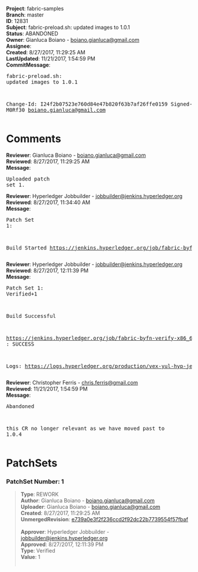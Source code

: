 <strong>Project</strong>: fabric-samples<br><strong>Branch</strong>: master<br><strong>ID</strong>: 12831<br><strong>Subject</strong>: fabric-preload.sh: updated images to 1.0.1<br><strong>Status</strong>: ABANDONED<br><strong>Owner</strong>: Gianluca Boiano - boiano.gianluca@gmail.com<br><strong>Assignee</strong>:<br><strong>Created</strong>: 8/27/2017, 11:29:25 AM<br><strong>LastUpdated</strong>: 11/21/2017, 1:54:59 PM<br><strong>CommitMessage</strong>:<br><pre>fabric-preload.sh: updated images to 1.0.1

Change-Id: I24f2b07523e760d84e47b820f63b7af26ffe0159
Signed-off-by: M0Rf30 <boiano.gianluca@gmail.com>
</pre><h1>Comments</h1><strong>Reviewer</strong>: Gianluca Boiano - boiano.gianluca@gmail.com<br><strong>Reviewed</strong>: 8/27/2017, 11:29:25 AM<br><strong>Message</strong>: <pre>Uploaded patch set 1.</pre><strong>Reviewer</strong>: Hyperledger Jobbuilder - jobbuilder@jenkins.hyperledger.org<br><strong>Reviewed</strong>: 8/27/2017, 11:34:40 AM<br><strong>Message</strong>: <pre>Patch Set 1:

Build Started https://jenkins.hyperledger.org/job/fabric-byfn-verify-x86_64/30/</pre><strong>Reviewer</strong>: Hyperledger Jobbuilder - jobbuilder@jenkins.hyperledger.org<br><strong>Reviewed</strong>: 8/27/2017, 12:11:39 PM<br><strong>Message</strong>: <pre>Patch Set 1: Verified+1

Build Successful 

https://jenkins.hyperledger.org/job/fabric-byfn-verify-x86_64/30/ : SUCCESS

Logs: https://logs.hyperledger.org/production/vex-yul-hyp-jenkins-1/fabric-byfn-verify-x86_64/30</pre><strong>Reviewer</strong>: Christopher Ferris - chris.ferris@gmail.com<br><strong>Reviewed</strong>: 11/21/2017, 1:54:59 PM<br><strong>Message</strong>: <pre>Abandoned

this CR no longer relevant as we have moved past to 1.0.4</pre><h1>PatchSets</h1><h3>PatchSet Number: 1</h3><blockquote><strong>Type</strong>: REWORK<br><strong>Author</strong>: Gianluca Boiano - boiano.gianluca@gmail.com<br><strong>Uploader</strong>: Gianluca Boiano - boiano.gianluca@gmail.com<br><strong>Created</strong>: 8/27/2017, 11:29:25 AM<br><strong>UnmergedRevision</strong>: [e739a0e3f2f236ccd2f92dc22b7739554f57fbaf](https://github.com/hyperledger-gerrit-archive/fabric-samples/commit/e739a0e3f2f236ccd2f92dc22b7739554f57fbaf)<br><br><strong>Approver</strong>: Hyperledger Jobbuilder - jobbuilder@jenkins.hyperledger.org<br><strong>Approved</strong>: 8/27/2017, 12:11:39 PM<br><strong>Type</strong>: Verified<br><strong>Value</strong>: 1<br><br></blockquote>